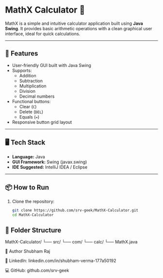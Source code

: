 # MathX Calculator 🧮

MathX is a simple and intuitive calculator application built using **Java Swing**. It provides basic arithmetic operations with a clean graphical user interface, ideal for quick calculations.

---

## 🚀 Features

- User-friendly GUI built with Java Swing
- Supports:
  - Addition
  - Subtraction
  - Multiplication
  - Division
  - Decimal numbers
- Functional buttons:
  - Clear (`C`)
  - Delete (`DEL`)
  - Equals (`=`)
- Responsive button grid layout

---

## 🖥️ Tech Stack

- **Language:** Java
- **GUI Framework:** Swing (javax.swing)
- **IDE Suggested:** IntelliJ IDEA / Eclipse

---

## 📦 How to Run

1. Clone the repository:
   ```bash
   git clone https://github.com/srv-geek/MathX-Calculator.git
   cd MathX-Calculator
   
## 📁 Folder Structure
MathX-Calculator/
└── src/
    └── com/
        └── calc/
            └── MathX.java


🙌 Author
Shubham Raj

🔗 LinkedIn: linkedin.com/in/shubham-verma-177a50192

💻 GitHub: github.com/srv-geek
